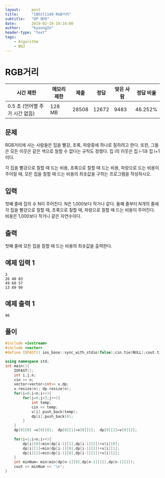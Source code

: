 ```yaml
---
layout:     post
title:      "[BOJ]1149 RGB거리"
subtitle:   "DP 예제"
date:       2019-02-19 19:14:00
author:     "kyoungIn"
header-type: "text"
tags:
    - Algorithm
    - BOJ
---
```

# RGB거리 

| 시간 제한                      | 메모리 제한 | 제출  | 정답  | 맞은 사람 | 정답 비율 |
| ------------------------------ | ----------- | ----- | ----- | --------- | --------- |
| 0.5 초 (언어별 추가 시간 없음) | 128 MB      | 28508 | 12672 | 9483      | 46.252%   |

## 문제

RGB거리에 사는 사람들은 집을 빨강, 초록, 파랑중에 하나로 칠하려고 한다. 또한, 그들은 모든 이웃은 같은 색으로 칠할 수 없다는 규칙도 정했다. 집 i의 이웃은 집 i-1과 집 i+1이다.

각 집을 빨강으로 칠할 때 드는 비용, 초록으로 칠할 때 드는 비용, 파랑으로 드는 비용이 주어질 때, 모든 집을 칠할 때 드는 비용의 최솟값을 구하는 프로그램을 작성하시오.

## 입력

첫째 줄에 집의 수 N이 주어진다. N은 1,000보다 작거나 같다. 둘째 줄부터 N개의 줄에 각 집을 빨강으로 칠할 때, 초록으로 칠할 때, 파랑으로 칠할 때 드는 비용이 주어진다. 비용은 1,000보다 작거나 같은 자연수이다.

## 출력

첫째 줄에 모든 집을 칠할 때 드는 비용의 최솟값을 출력한다.

## 예제 입력 1

```
3
26 40 83
49 60 57
13 89 99
```

## 예제 출력 1 

```
96
```

## 풀이

```cpp
#include <iostream>
#include <vector>
#define IOFAST() ios_base::sync_with_stdio(false);cin.tie(NULL);cout.tie(NULL);

using namespace std;
int main(){
    IOFAST();
    int i,j,n;
    cin >> n;
    vector<vector<int>> v,dp;
    v.resize(n); dp.resize(n);
    for(i=0;i<n;i++){
        for(j=0;j<3;j++){
            int temp;
            cin >> temp;
            v[i].push_back(temp);
            dp[i].push_back(0);
        }
    }
    dp[0][0] =v[0][0];  dp[0][1]=v[0][1];  dp[0][2]=v[0][2];
    
    for(i=1;i<n;i++){
        dp[i][0]=min(dp[i-1][1],dp[i-1][2])+v[i][0];
        dp[i][1]=min(dp[i-1][0],dp[i-1][2])+v[i][1];
        dp[i][2]=min(dp[i-1][0],dp[i-1][1])+v[i][2];
    }
    int minNum= min(min(dp[n-1][0],dp[n-1][1]),dp[n-1][2]);
    cout << minNum << '\n';
}

```

